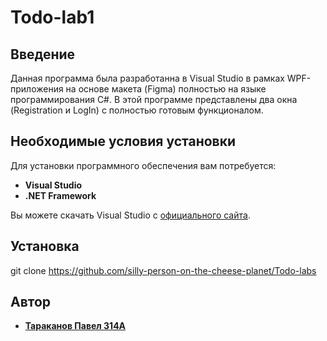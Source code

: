# Todo-lab1

## Введение

Данная программа была разработанна в Visual Studio в рамках WPF-приложения на основе макета (Figma) полностью на языке программирования C#. В этой программе представлены два окна (Registration и LogIn) с полностью готовым функционалом.

## Необходимые условия установки

Для установки программного обеспечения вам потребуется:

- **Visual Studio**
- **.NET Framework**

Вы можете скачать Visual Studio с [официального сайта](https://visualstudio.microsoft.com/downloads/).

## Установка

git clone <https://github.com/silly-person-on-the-cheese-planet/Todo-labs>

## Автор

* [**Тараканов Павел 314А**](https://github.com/silly-person-on-the-cheese-planet)
